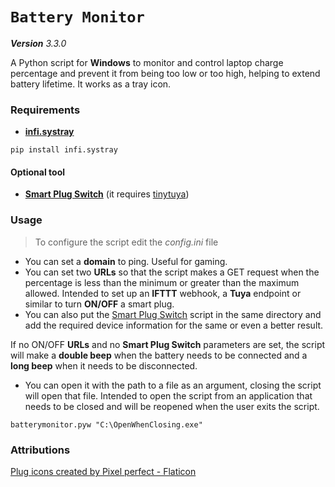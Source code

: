 # `Battery Monitor`

_**Version** 3.3.0_

A Python script for **Windows** to monitor and control laptop charge percentage and prevent it from being too low or too high, helping to extend battery lifetime. It works as a tray icon.

### Requirements
- **[infi.systray](https://github.com/Infinidat/infi.systray)**
```console
pip install infi.systray
```

#### Optional tool
- **[Smart Plug Switch](https://github.com/FyeCobain/Smart-Plug-Switch)**
(it requires [tinytuya](https://github.com/jasonacox/tinytuya))

### Usage

> To configure the script edit the _config.ini_ file

- You can set a **domain** to ping. Useful for gaming.
- You can set two **URLs** so that the script makes a GET request when the percentage is less than the minimum or greater than the maximum allowed. Intended to set up an **IFTTT** webhook, a **Tuya** endpoint or similar to turn **ON/OFF** a smart plug.
- You can also put the [Smart Plug Switch](https://github.com/FyeCobain/Smart-Plug-Switch) script in the same directory and add the required device information for the same or even a better result.

If no ON/OFF **URLs** and no **Smart Plug Switch** parameters are set, the script will make a **double beep** when the battery needs to be connected and a **long beep** when it needs to be disconnected.
- You can open it with the path to a file as an argument, closing the script will open that file. Intended to open the script from an application that needs to be closed and will be reopened when the user exits the script.
```
batterymonitor.pyw "C:\OpenWhenClosing.exe"
```

### Attributions

[Plug icons created by Pixel perfect - Flaticon](https://www.flaticon.com/free-icons/plug)